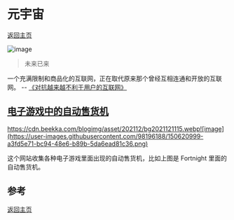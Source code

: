 # 元宇宙
[返回主页](/)

![image](https://user-images.githubusercontent.com/98196188/150619669-6d5ea649-ae9d-419c-9fd9-ea028b8e7a52.png)
> 未来已来

一个充满限制和商品化的互联网，正在取代原来那个曾经互相连通和开放的互联网。
-- [《对抗越来越不利于用户的互联网》](https://neustadt.fr/essays/against-a-user-hostile-web/)

## [电子游戏中的自动售货机](https://vgsmproject.com/)

https://cdn.beekka.com/blogimg/asset/202112/bg2021121115.webp![image](https://user-images.githubusercontent.com/98196188/150620999-a3fd5e71-bc94-48e6-b89b-5da6ead81c36.png)

这个网站收集各种电子游戏里面出现的自动售货机，比如上图是 Fortnight 里面的自动售货机。

## 参考

[返回主页](/)
